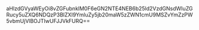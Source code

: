 aHlzdGVyaWEyOi8vZGFubnklM0F6eGN2NTE4NEB6b25ld2VzdGNsdWIuZGRucy5uZXQ6NDQzP3BlZXI9YmluZy5jb20maW5zZWN1cmU9MSZvYmZzPW5vbmUjVlBOJTIwUFJJVkFURQ==
